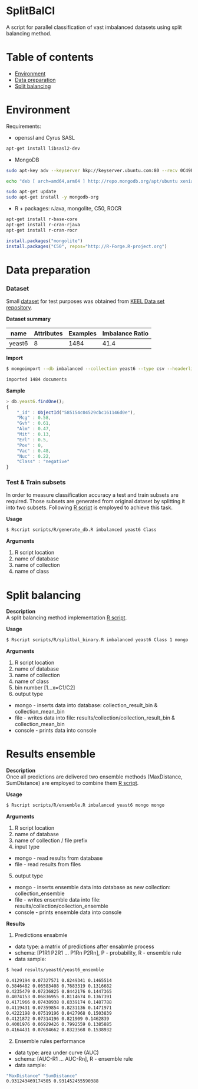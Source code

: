 # SplitBalCl
A script for parallel classification of vast imbalanced datasets using split balancing method.

# Table of contents
- [Environment](#environment)
- [Data preparation](#data-preparation)
- [Split balancing](#split-balancing)

# Environment
Requirements:
* openssl and Cyrus SASL
```sh
apt-get install libsasl2-dev
```
* MongoDB
```sh
sudo apt-key adv --keyserver hkp://keyserver.ubuntu.com:80 --recv 0C49F3730359A14518585931BC711F9BA15703C6

echo "deb [ arch=amd64,arm64 ] http://repo.mongodb.org/apt/ubuntu xenial/mongodb-org/3.4 multiverse" | sudo tee /etc/apt/sources.list.d/mongodb-org-3.4.list

sudo apt-get update
sudo apt-get install -y mongodb-org

```
* R + packages: rJava, mongolite, C50, ROCR
```sh
apt-get install r-base-core
apt-get install r-cran-rjava
apt-get install r-cran-rocr
```
```r
install.packages("mongolite")
install.packages("C50", repos="http://R-Forge.R-project.org")
```

# Data preparation
### Dataset
Small [dataset](datasets/yeast6.csv) for test purposes was obtained from [KEEL Data set repository](http://sci2s.ugr.es/keel/imbalanced.php).<br>

**Dataset summary**

name | Attributes | Examples | Imbalance Ratio
--- | --- | --- | ---
yeast6 | 8 | 1484 | 41.4

**Import**
```sh
$ mongoimport --db imbalanced --collection yeast6 --type csv --headerline --file datasets/yeast6.csv

imported 1484 documents
```

**Sample**
```js
> db.yeast6.findOne();
{
	"_id" : ObjectId("585154c04529cbc161146d0e"),
	"Mcg" : 0.58,
	"Gvh" : 0.61,
	"Alm" : 0.47,
	"Mit" : 0.13,
	"Erl" : 0.5,
	"Pox" : 0,
	"Vac" : 0.48,
	"Nuc" : 0.22,
	"Class" : "negative"
}
```
### Test & Train subsets
In order to measure classification accuracy a test and train subsets are required. Those subsets are generated from original dataset by splitting it into two subsets. Following [R script](scripts/R/generate_db.R) is employed to achieve this task.<br>

**Usage**
```sh
$ Rscript scripts/R/generate_db.R imbalanced yeast6 Class
```

**Arguments**

1. R script location
2. name of database
3. name of collection
4. name of class

# Split balancing
**Description**<br>
A split balancing method implementation [R script](scripts/R/splitbal_binary.R).<br>

**Usage**
```sh
$ Rscript scripts/R/splitbal_binary.R imbalanced yeast6 Class 1 mongo
```

**Arguments**

1. R script location
2. name of database
3. name of collection
4. name of class
5. bin number [1...x=C1/C2]
6. output type
  * mongo - inserts data into database: collection_result_bin & collection_mean_bin
  * file - writes data into file: results/collection/collection_result_bin & collection_mean_bin
  * console - prints data into console

# Results ensemble
**Description**<br>
Once all predictions are delivered two ensemble methods (MaxDistance, SumDistance) are employed to combine them [R script](scripts/R/ensemble.R).<br>

**Usage**
```sh
$ Rscript scripts/R/ensemble.R imbalanced yeast6 mongo mongo
```

**Arguments**

1. R script location
2. name of database
3. name of collection / file prefix
4. input type
  * mongo - read results from database
  * file - read results from files
5. output type
  * mongo - inserts ensemble data into database as new collection: collection_ensemble
  * file - writes ensemble data into file: results/collection/collection_ensemble
  * console - prints ensemble data into console

**Results**

1. Predictions ensabmle
  * data type: a matrix of predictions after ensabmle process
  * schema: [P1R1 P2R1 ... P1Rn P2Rn], P - probability, R - ensemble rule
  * data sample:
```sh
$ head results/yeast6/yeast6_ensemble 

0.4129194 0.07327571 0.8249341 0.1465514
0.3846482 0.06583408 0.7683319 0.1316682
0.4235479 0.07236825 0.8442176 0.1447365
0.4074153 0.06836955 0.8114674 0.1367391
0.4171966 0.07438938 0.8339174 0.1487788
0.4119431 0.07359854 0.8231136 0.1471971
0.4222198 0.07519196 0.8427968 0.1503839
0.4121872 0.07314196 0.821909 0.1462839
0.4001976 0.06929426 0.7992559 0.1385885
0.4164431 0.07694662 0.8323568 0.1538932

```
2. Ensemble rules performance
  * data type: area under curve (AUC)
  * schema: [AUC-R1 ... AUC-Rn], R - ensemble rule
  * data sample:
```sh
"MaxDistance" "SumDistance"
0.931243469174505 0.931452455590388
```
